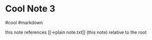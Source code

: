 # Cool Note 3
#cool #markdown

this note references [[->plain note.txt]] (this note) relative to the root
